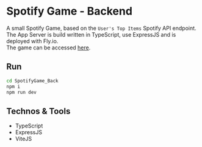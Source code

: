 # Spotify Game - Backend 

A small Spotify Game, based on the `User's Top Items` Spotify API endpoint. The App Server is build written in TypeScript, use ExpressJS and is deployed with Fly.io.  
The game can be accessed [here](https://spotify-game.netlify.app/).

## Run

```sh
cd SpotifyGame_Back
npm i 
npm run dev
```

## Technos & Tools

 - TypeScript
 - ExpressJS
 - ViteJS